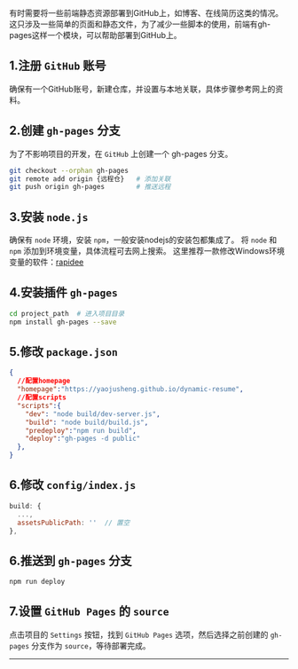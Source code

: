 

有时需要将一些前端静态资源部署到GitHub上，如博客、在线简历这类的情况。
这只涉及一些简单的页面和静态文件，为了减少一些脚本的使用，前端有gh-pages这样一个模块，可以帮助部署到GitHub上。

<!-- more -->

## 1.注册 `GitHub` 账号
确保有一个GitHub账号，新建仓库，并设置与本地关联，具体步骤参考网上的资料。

## 2.创建 `gh-pages` 分支

为了不影响项目的开发，在 `GitHub` 上创建一个 gh-pages 分支。

```bash
git checkout --orphan gh-pages 
git remote add origin {远程仓}   # 添加关联
git push origin gh-pages        # 推送远程
```

## 3.安装 `node.js`
确保有 `node` 环境，安装 `npm`，一般安装nodejs的安装包都集成了。
将 `node` 和 `npm` 添加到环境变量，具体流程可去网上搜索。
这里推荐一款修改Windows环境变量的软件：[rapidee](https://www.rapidee.com/en/download)

## 4.安装插件 `gh-pages`

```bash
cd project_path  # 进入项目目录
npm install gh-pages --save
```

## 5.修改 `package.json`

```json
{
  //配置homepage
  "homepage":"https://yaojusheng.github.io/dynamic-resume",
  //配置scripts
  "scripts":{
    "dev": "node build/dev-server.js",
    "build": "node build/build.js",
    "predeploy":"npm run build",
    "deploy":"gh-pages -d public"
  },
}
```

## 6.修改 `config/index.js`

```js
build: {
  ...,
  assetsPublicPath: ''  // 置空
},
```

## 6.推送到 `gh-pages` 分支

```bash
npm run deploy
```

## 7.设置 `GitHub Pages` 的 `source`

点击项目的 `Settings` 按钮，找到 `GitHub Pages` 选项，然后选择之前创建的 `gh-pages` 分支作为 `source`，等待部署完成。


---